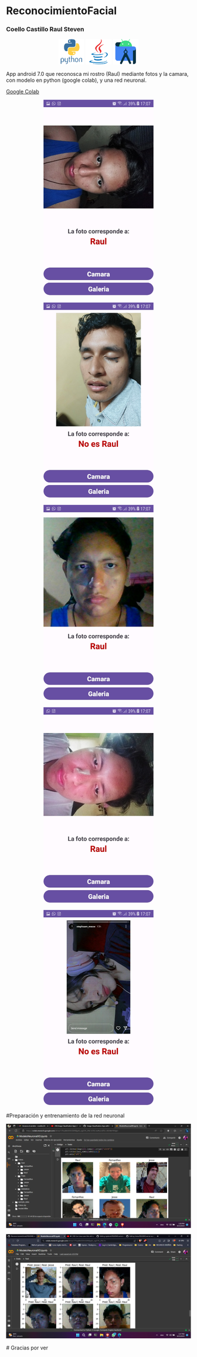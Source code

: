 # ReconocimientoFacial
### Coello Castillo Raul Steven
<div align="center">
   <img src="https://github.com/devicons/devicon/blob/master/icons/python/python-original-wordmark.svg" title="python" alt="python" width="70" height="70"/>
   <img src="https://github.com/devicons/devicon/blob/master/icons/java/java-original.svg" title="Java" alt="Java" width="70" height="70"/>
     <img src="https://github.com/devicons/devicon/blob/master/icons/androidstudio/androidstudio-original.svg" title="android studio" alt="android studio" width="70" height="70"/>
</div>
<p >
  App android 7.0 que reconosca mi rostro (Raul) mediante fotos y la camara, con modelo en python (google colab), y una red neuronal.
</p>
<div>
   <a href="https://colab.research.google.com/drive/1JTozjNk5DIUGIiN0jqAI_ogGYX_2NL1n">Google Colab</a>
</div>

<div>
<p align="center">
<img  src="ImagenesEjecucion/WhatsApp Image 2023-09-15 at 17.10.01.jpg" width="300px" />
</p>
<p align="center">
<img  src="ImagenesEjecucion/WhatsApp Image 2023-09-15 at 17.10.011.jpg" width="300px" />
</p>
<p align="center">
<img  src="ImagenesEjecucion/WhatsApp Image 2023-09-15 at 17.10.012.jpg" width="300px" />
</p>
<p align="center">
<img  src="ImagenesEjecucion/WhatsApp Image 2023-09-15 at 17.10.023.jpg" width="300px" />
</p>
<p align="center">
<img  src="ImagenesEjecucion/WhatsApp Image 2023-09-15 at 17.10.025.jpg" width="300px" />
</p>
</div>

#Preparación y entrenamiento de la red neuronal
<p align="center">
<img  src="ImagenesEjecucion/Screenshot (1245).png" width="600px" />
</p>
<p align="center">
<img  src="ImagenesEjecucion/Screenshot (1246).png" width="600px" />
</p>
# Gracias por ver





